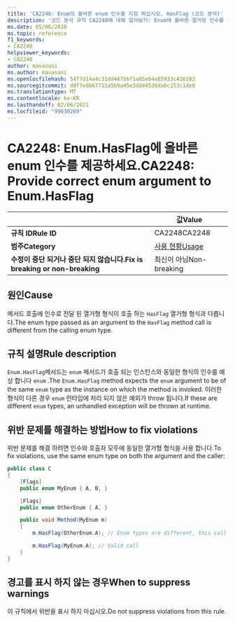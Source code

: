```yaml
---
title: 'CA2248: Enum의 올바른 enum 인수를 지정 하십시오. HasFlag (코드 분석)'
description: '코드 분석 규칙 CA2248에 대해 알아보기: Enum에 올바른 열거형 인수를 제공 합니다. HasFlag'
ms.date: 05/06/2020
ms.topic: reference
f1_keywords:
- CA2248
helpviewer_keywords:
- CA2248
author: mavasani
ms.author: mavasani
ms.openlocfilehash: 54f7d14a4c31dd48756f1a85eb4a85933c436102
ms.sourcegitcommit: ddf7edb67715a5b9a45e3dd44536dabc153c1de0
ms.translationtype: MT
ms.contentlocale: ko-KR
ms.lasthandoff: 02/06/2021
ms.locfileid: "99630269"
---
```

# <a name="ca2248-provide-correct-enum-argument-to-enumhasflag"></a><span data-ttu-id="df4f9-103">CA2248: Enum.HasFlag에 올바른 enum 인수를 제공하세요.</span><span class="sxs-lookup"><span data-stu-id="df4f9-103">CA2248: Provide correct enum argument to Enum.HasFlag</span></span>

| | <span data-ttu-id="df4f9-104">값</span><span class="sxs-lookup"><span data-stu-id="df4f9-104">Value</span></span> |
|-|-|
| <span data-ttu-id="df4f9-105">**규칙 ID**</span><span class="sxs-lookup"><span data-stu-id="df4f9-105">**Rule ID**</span></span> |<span data-ttu-id="df4f9-106">CA2248</span><span class="sxs-lookup"><span data-stu-id="df4f9-106">CA2248</span></span>|
| <span data-ttu-id="df4f9-107">**범주**</span><span class="sxs-lookup"><span data-stu-id="df4f9-107">**Category**</span></span> |[<span data-ttu-id="df4f9-108">사용 현황</span><span class="sxs-lookup"><span data-stu-id="df4f9-108">Usage</span></span>](usage-warnings.md)|
| <span data-ttu-id="df4f9-109">**수정이 중단 되거나 중단 되지 않습니다.**</span><span class="sxs-lookup"><span data-stu-id="df4f9-109">**Fix is breaking or non-breaking**</span></span> |<span data-ttu-id="df4f9-110">최신이 아님</span><span class="sxs-lookup"><span data-stu-id="df4f9-110">Non-breaking</span></span>|

## <a name="cause"></a><span data-ttu-id="df4f9-111">원인</span><span class="sxs-lookup"><span data-stu-id="df4f9-111">Cause</span></span>

<span data-ttu-id="df4f9-112">메서드 호출에 인수로 전달 된 열거형 형식이 호출 하는 `HasFlag` 열거형 형식과 다릅니다.</span><span class="sxs-lookup"><span data-stu-id="df4f9-112">The enum type passed as an argument to the `HasFlag` method call is different from the calling enum type.</span></span>

## <a name="rule-description"></a><span data-ttu-id="df4f9-113">규칙 설명</span><span class="sxs-lookup"><span data-stu-id="df4f9-113">Rule description</span></span>

<span data-ttu-id="df4f9-114">`Enum.HasFlag`메서드는 `enum` 메서드가 호출 되는 인스턴스와 동일한 형식의 인수를 예상 합니다 `enum` .</span><span class="sxs-lookup"><span data-stu-id="df4f9-114">The `Enum.HasFlag` method expects the `enum` argument to be of the same `enum` type as the instance on which the method is invoked.</span></span> <span data-ttu-id="df4f9-115">이러한 형식이 다른 경우 `enum` 런타임에 처리 되지 않은 예외가 throw 됩니다.</span><span class="sxs-lookup"><span data-stu-id="df4f9-115">If these are different `enum` types, an unhandled exception will be thrown at runtime.</span></span>

## <a name="how-to-fix-violations"></a><span data-ttu-id="df4f9-116">위반 문제를 해결하는 방법</span><span class="sxs-lookup"><span data-stu-id="df4f9-116">How to fix violations</span></span>

<span data-ttu-id="df4f9-117">위반 문제를 해결 하려면 인수와 호출자 모두에 동일한 열거형 형식을 사용 합니다.</span><span class="sxs-lookup"><span data-stu-id="df4f9-117">To fix violations, use the same enum type on both the argument and the caller:</span></span>

```csharp
public class C
{
    [Flags]
    public enum MyEnum { A, B, }

    [Flags]
    public enum OtherEnum { A, }

    public void Method(MyEnum m)
    {
        m.HasFlag(OtherEnum.A); // Enum types are different, this call will cause an `ArgumentException` to be thrown at runtime

        m.HasFlag(MyEnum.A); // Valid call
    }
}
```

## <a name="when-to-suppress-warnings"></a><span data-ttu-id="df4f9-118">경고를 표시 하지 않는 경우</span><span class="sxs-lookup"><span data-stu-id="df4f9-118">When to suppress warnings</span></span>

<span data-ttu-id="df4f9-119">이 규칙에서 위반을 표시 하지 마십시오.</span><span class="sxs-lookup"><span data-stu-id="df4f9-119">Do not suppress violations from this rule.</span></span>
